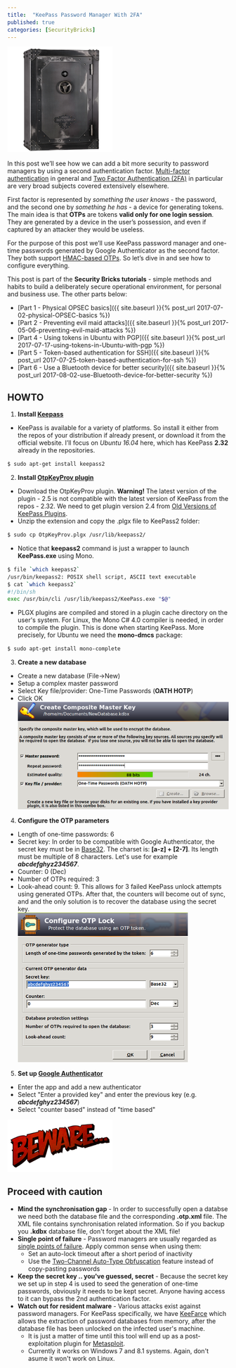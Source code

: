 ```yaml
---
title:  "KeePass Password Manager With 2FA"
published: true
categories: [SecurityBricks]
---
```


![Logo](/assets/images/keepass/vault.png)

In this post we’ll see how we can add a bit more security to password managers by using a second authentication factor. 
[Multi-factor authentication](https://en.wikipedia.org/wiki/Multi-factor_authentication) in general and 
[Two Factor Authentication (2FA)](http://searchsecurity.techtarget.com/definition/two-factor-authentication) in particular are very broad subjects covered extensively elsewhere. 

First factor is represented by *something the user knows* - the password, 
and the second one by *something he has* - a device for generating tokens. 
The main idea is that **OTPs** are tokens **valid only for one login session**. 
They are generated by a device in the user’s possession, and even if captured by an attacker they would be useless.

For the purpose of this post we’ll use KeePass password manager and 
one-time passwords generated by Google Authenticator as the second factor.
They both support [HMAC-based OTPs](https://en.wikipedia.org/wiki/HMAC-based_One-time_Password_Algorithm). 
So let’s dive in and see how to configure everything.

This post is part of the **Security Bricks tutorials** - simple methods and habits
to build a deliberately secure operational environment, for personal and business use. The other parts below:

* [Part 1 - Physical OPSEC basics]({{ site.baseurl }}{% post_url 2017-07-02-physical-OPSEC-basics %})
* [Part 2 - Preventing evil maid attacks]({{ site.baseurl }}{% post_url 2017-05-06-preventing-evil-maid-attacks %})
* [Part 4 - Using tokens in Ubuntu with PGP]({{ site.baseurl }}{% post_url 2017-07-17-using-tokens-in-Ubuntu-with-pgp %})
* [Part 5 - Token-based authentication for SSH]({{ site.baseurl }}{% post_url 2017-07-25-token-based-authentication-for-ssh %})
* [Part 6 - Use a Bluetooth device for better security]({{ site.baseurl }}{% post_url 2017-08-02-use-Bluetooth-device-for-better-security %})

## HOWTO
1. **Install [Keepass](http://keepass.info/download.html)**
  * KeePass is available for a variety of platforms. So install it either from the repos of your distribution 
if already present, or download it from the official website. 
I’ll focus on *Ubuntu 16.04* here, which has KeePass **2.32** already in the repositories. 
```bash
$ sudo apt-get install keepass2
```
2. **Install [OtpKeyProv plugin](http://keepass.info/plugins.html#otpkeyprov)**
  * Download the OtpKeyProv plugin. **Warning!** The latest version of the plugin - 2.5 is not compatible 
with the latest version of KeePass from the repos - 2.32. 
We need to get plugin version 2.4 from [Old Versions of KeePass Plugins](http://keepass.info/plugins_old.html).
  * Unzip the extension and copy the .plgx file to KeePass2 folder:
```bash
$ sudo cp OtpKeyProv.plgx /usr/lib/keepass2/
```
  * Notice that **keepass2** command is just a wrapper to launch **KeePass.exe** using Mono.
```bash
$ file `which keepass2`
/usr/bin/keepass2: POSIX shell script, ASCII text executable
$ cat `which keepass2`
#!/bin/sh 
exec /usr/bin/cli /usr/lib/keepass2/KeePass.exe "$@"
```
  * PLGX plugins are compiled and stored in a plugin cache directory on the user's system. 
For Linux, the Mono C# 4.0 compiler is needed, in order to compile the plugin. 
This is done when starting KeePass. More precisely, for Ubuntu we need the **mono-dmcs** package:
```bash
$ sudo apt-get install mono-complete
```
3. **Create a new database**
  * Create a new database (File->New)
  * Setup a complex master password
  * Select Key file/provider: One-Time Passwords (**OATH HOTP**)
  * Click OK    
     ![Logo](/assets/images/keepass/kp1.png)
4. **Configure the OTP parameters**
  * Length of one-time passwords: 6
  * Secret key: In order to be compatible with Google Authenticator, 
  the secret key must be in [Base32](https://en.wikipedia.org/wiki/Base32). The charset is: **[a-z] + [2-7]**. 
  Its length must be multiple of 8 characters. Let's use for example **_abcdefghyz234567_**.
  * Counter: 0 (Dec)
  * Number of OTPs required: 3 
  * Look-ahead count: 9. This allows for 3 failed KeePass unlock attempts using generated OTPs.
  After that, the counters will become out of sync, and and the only solution is to recover the database using the secret key.   
     ![Logo](/assets/images/keepass/kp2.png)
5. **Set up [Google Authenticator](https://play.google.com/store/apps/details?id=com.google.android.apps.authenticator2&hl=en_GB)**
  * Enter the app and add a new authenticator
  * Select "Enter a provided key" and enter the previous key (e.g. **_abcdefghyz234567_**)
  * Select "counter based" instead of "time based"

![Logo](/assets/images/keepass/beware.png)

## Proceed with caution
* **Mind the synchronisation gap** - 
In order to successfully open a databse we need both the database file and the corresponding **.otp.xml** file.
The XML file contains synchronisation related information.
So if you backup you **.kdbx** database file, don't forget about the XML file!
* **Single point of failure** - 
Password managers are usually regarded as [single points of failure](https://en.wikipedia.org/wiki/Single_point_of_failure). Apply common sense when using them:
  * Set an auto-lock timeout after a short period of inactivity
  * Use the [Two-Channel Auto-Type Obfuscation](http://keepass.info/help/v2/autotype_obfuscation.html) feature
  instead of copy-pasting passwords
* **Keep the secret key .. you've guessed, secret** - 
Because the secret key we set up in step 4 is used to seed the generation of one-time passwords, 
obviously it needs to be kept secret. Anyone having access to it can bypass the 2nd authentication factor.
* **Watch out for resident malware** - 
Various attacks exist against password managers. For KeePass specifically, we have 
[KeeFarce](https://github.com/denandz/KeeFarce) which allows the extraction of password databases from memory, 
after the database file has been unlocked on the infected user's machine.
  * It is just a matter of time until this tool will end up as a post-exploitation plugin for 
[Metasploit](https://www.offensive-security.com/metasploit-unleashed/post-module-reference/).
  * Currently it works on Windows 7 and 8.1 systems. Again, don't asume it won't work on Linux.
  
##
